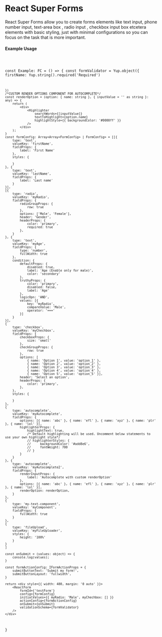 # React Super Forms

React Super Forms allow you to create forms elements like text input, phone number input, text-area box , radio input , checkbox input box etcetera elements with basic styling, just with minimal configurations so you can focus on the task that is more important.


#### Example Usage

<code>

const Example: FC = () => {
    const formValidator = Yup.object({
        firstName: Yup.string().required('Required')

    })
    /*CUSTOM RENDER OPTIONS COMPONENT FOR AUTOCOMPLETE*/
    const renderOption = (option: { name: string }, { inputValue = '' as string }: any) => {
        return (
            <div>
                <Highlighter
                    searchWords={[inputValue]}
                    textToHighlight={option.name}
                    highlightStyle={{ backgroundColor: '#0000ff' }}
                />
            </div>
        );
    }
    const formConfig: Array<Array<FormConfig> | FormConfig> = [[{
        type: 'text',
        valueKey: 'firstName',
        fieldProps: {
            label: 'First Name'
        },
        styles: {

        }
    }, {
        type: 'text',
        valueKey: 'lastName',
        fieldProps: {
            label: 'Last name'
        }
    }],
    [{
        type: 'radio',
        valueKey: 'myRadio',
        fieldProps: {
            radioGroupProps: {
                row: true
            },
            options: ['Male', 'Female'],
            header: 'Gender',
            headerProps: {
                color: 'primary',
                required: true
            },
        }
    }, {
        type: 'text',
        valueKey: 'myAge',
        fieldProps: {
            type: 'number',
            fullWidth: true
        },
        condition: {
            defaultProps: {
                disabled: true,
                label: 'Age (Enable only for male)',
                color: 'secondary'
            },
            truthyProps: {
                color: 'primary',
                disabled: false,
                label: 'Age'
            },
            logicOpn: 'AND',
            values: [{
                key: 'myRadio',
                compareValue: 'Male',
                operator: '==='
            }]
        }
    }],
    {
        type: 'checkbox',
        valueKey: 'myChechbox',
        fieldProps: {
            checkboxProps: {
                size: 'small'
            },
            checkGroupProps: {
                row: true
            },
            options: [
                { name: 'Option 1', value: 'option_1' },
                { name: 'Option 2', value: 'option_2' },
                { name: 'Option 3', value: 'option_3' },
                { name: 'Option 4', value: 'option_4' },
                { name: 'Option 5', value: 'option_5' }],
            header: 'Select an option',
            headerProps: {
                color: 'primary',
            },
        },
        styles: {

        }
    },
    {
        type: 'autocomplete',
        valueKey: 'myAutocomplete',
        fieldProps: {
            options: [{ name: 'abc' }, { name: 'efl' }, { name: 'xyz' }, { name: 'plr' }, { name: 'lol' }],
            highlighterProps: {
                highlightText: true,
                /* Default highlighting will be used. Uncomment below statements to use your own highlight style*/
                // highlighterStyles: {
                //     backgroundColor: '#add8e6',
                //     fontWeight: 700
                // }
            }
        }
    }, {
        type: 'autocomplete',
        valueKey: 'myAutocomplete2',
        fieldProps: {
            renderInputProps: {
                label: 'Autocomplete with custom renderOption'
            },
            options: [{ name: 'abc' }, { name: 'efl' }, { name: 'xyz' }, { name: 'plr' }, { name: 'lol' }],
            renderOption: renderOption,
        }
    },
    {
        type: 'my-text-component',
        valueKey: 'myComponent',
        fieldProps: {
            fullWidth: true
        }
    },
    {
        type: 'fileUpload',
        valueKey: 'myFileUploader',
        styles: {
            height: '100%'
        }
    }
    ]

    const onSubmit = (values: object) => {
        console.log(values);
    }

    const formActionConfig: IFormActionProps = {
        submitButtonText: 'Submit my form!',
        submitButtonLayout: 'fullwidth',
    }

    return <div style={{ width: 480, margin: '0 auto' }}>
        <ReactForm
            formId={'testForm'}
            config={formConfig}
            initialValues={{ myRadio: 'Male', myChechbox: [] }}
            actionConfig={formActionConfig}
            onSubmit={onSubmit}
            validationSchema={formValidator}
        />
    </div>
}
</code>